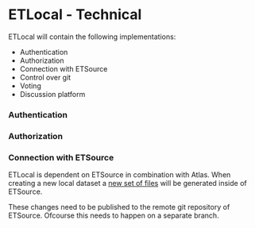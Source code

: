 # ETLocal - Technical

ETLocal will contain the following implementations:

- Authentication
- Authorization
- Connection with ETSource
- Control over git
- Voting
- Discussion platform

### Authentication

### Authorization

### Connection with ETSource

ETLocal is dependent on ETSource in combination with Atlas. When creating a
new local dataset a [new set of files](https://github.com/quintel/documentation/tree/master/modules/local-datasets#file-structure-of-a-local-dataset) will be generated inside of ETSource.

These changes need to be published to the remote git repository of ETSource.
Ofcourse this needs to happen on a separate branch.

```bash
```
